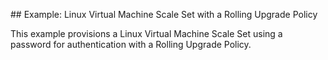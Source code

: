 ## Example: Linux Virtual Machine Scale Set with a Rolling Upgrade Policy

This example provisions a Linux Virtual Machine Scale Set using a password for authentication with a Rolling Upgrade Policy.
